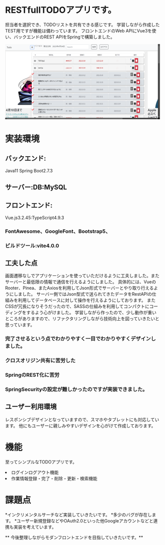 # RESTfullTODOアプリです。
担当者を選択でき、TODOリストを共有できる感じです。
学習しながら作成したTEST用ですが機能は備わっています。
フロントエンドのWeb APIにVue3を使い、バックエンドのREST APIをSpringで構築しました。

<p align="center"><img src="doc\ScShot 2023-04-04 153300.png" width="830"></a></p>

# 実装環境

## バックエンド:
Java11 Spring Boot2.7.3

## サーバー:DB:MySQL 

## フロントエンド:
Vue.js3.2.45:TypeScript4.9.3 
### FontAwesome、GoogleFont、Bootstrap5、

### ビルドツール:vite4.0.0

## 工夫した点
画面遷移なしでアプリケーションを使っていただけるように工夫しました。またサーバーと最低限の情報で通信を行えるようにしました。
具体的には、VueのRooter、Pinea、またAxiosを利用してJson形式でサーバーとやり取り行えるようにしました。
サーバー側ではJson型式で送られてきたデータをRestAPIの仕組みを利用してデータベースに対して操作を行えるようにしております。
またCSSが冗長になりそうだったので、SASSの仕組みを利用してコンパクトにコーディングをするよう心がけました。
学習しながら作ったので、少し動作が重いところがありますので、リファクタリングしながら技術向上を図っていきたいと思っています。

### 完了させるという点でわかりやすく一目でわかりやすくデザインしました。
### クロスオリジン共有に苦労した
### SpringのREST化に苦労
### SpringSecurityの設定が難しかったのですが実装できました。

## ユーザー利用環境

レスポンシブデザインとなっていますので、スマホやタブレットにも対応しています。
他にもユーザーに親しみやすいデザインを心がけて作成しております。


# 機能

至ってシンプルなTODOアプリです。

<li>ログインログアウト機能</li>
<li>作業情報登録・完了・削除・更新・検索機能</li>

# 課題点

*インクリメンタルサーチなど実装していきたいです。
*多少のバグが存在します。
*ユーザー新規登録などやOAuth2.0といった他Googleアカウントなどと連携も実装を考えています。

** 今後整理しながらモダンフロントエンドを目指していきたいです。**















